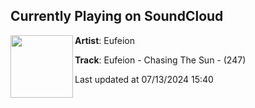## Currently Playing on SoundCloud

[<img align="left" width="100" src="https://i1.sndcdn.com/artworks-JVA1ygO1goRSNLN9-m7NWTQ-t500x500.jpg">](https://soundcloud.com/eufeion/chasing-the-sun)

**Artist**: Eufeion 

**Track**: Eufeion - Chasing The Sun - (247)

Last updated at 07/13/2024 15:40
